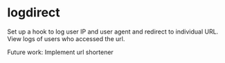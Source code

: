 # logdirect
Set up a hook to log user IP and user agent and redirect to individual URL.
View logs of users who accessed the url. 

Future work: 
Implement url shortener 
